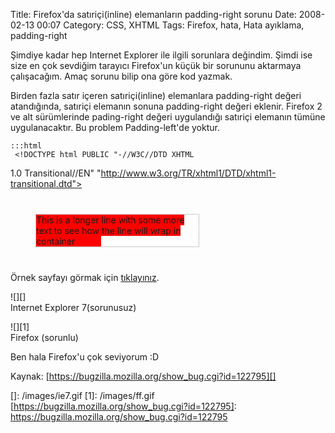 Title: Firefox&#039;da satıriçi(inline) elemanların padding-right sorunu
Date: 2008-02-13 00:07
Category: CSS, XHTML
Tags: Firefox, hata, Hata ayıklama, padding-right

Şimdiye kadar hep Internet Explorer ile ilgili sorunlara değindim. Şimdi
ise size en çok sevdiğim tarayıcı Firefox'un küçük bir sorununu
aktarmaya çalışacağım. Amaç sorunu bilip ona göre kod yazmak.<!--more-->

Birden fazla satır içeren satıriçi(inline) elemanlara padding-right
değeri atandığında, satıriçi elemanın sonuna padding-right değeri
eklenir. Firefox 2 ve alt sürümlerinde pading-right değeri uygulandığı
satıriçi elemanın tümüne uygulanacaktır. Bu problem Padding-left'de
yoktur.

	:::html
	 <!DOCTYPE html PUBLIC "-//W3C//DTD XHTML
1.0 Transitional//EN"
"http://www.w3.org/TR/xhtml1/DTD/xhtml1-transitional.dtd"> <html
xmlns="http://www.w3.org/1999/xhtml"> <head> <style> div#kapsul {
width: 260px; border: 1px dotted #999; margin: 40px } span#metin {
background: red; padding: 0 3em 0 0;} </style> </head> <body>
<div id="kapsul"> <span id="metin">This is a longer line with some
more text to see how the line will wrap in container</span> </div>
</body> </html> 

Örnek sayfayı görmak için [tıklayınız][].

![][]  
Internet Explorer 7(sorunusuz)

![][1]  
Firefox (sorunlu)

Ben hala Firefox'u çok seviyorum :D

Kaynak: [https://bugzilla.mozilla.org/show_bug.cgi?id=122795][]

</p>

  [tıklayınız]: /dokumanlar/ornek_padding_right_sorunu.html
  []: /images/ie7.gif
  [1]: /images/ff.gif
  [https://bugzilla.mozilla.org/show_bug.cgi?id=122795]: https://bugzilla.mozilla.org/show_bug.cgi?id=122795
